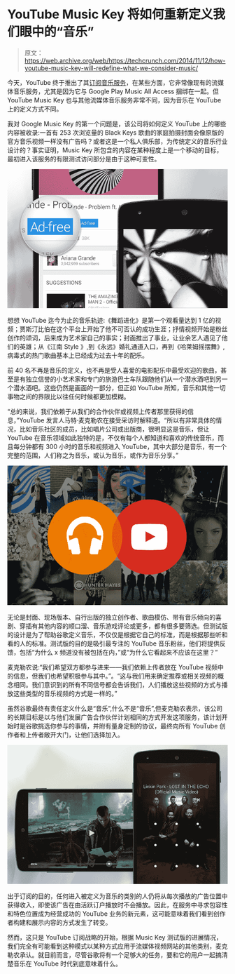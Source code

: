 # YouTube Music Key 将如何重新定义我们眼中的“音乐”

> 原文：<https://web.archive.org/web/https://techcrunch.com/2014/11/12/how-youtube-music-key-will-redefine-what-we-consider-music/>

今天，YouTube 终于推出了其[订阅音乐服务](https://web.archive.org/web/20221006071218/https://beta.techcrunch.com/2014/11/12/youtube-music-key-subscription-service/)，在某些方面，它非常像现有的流媒体音乐服务，尤其是因为它与 Google Play Music All Access 捆绑在一起。但 YouTube Music Key 也与其他流媒体音乐服务非常不同，因为音乐在 YouTube 上的定义方式不同。

我对 Google Music Key 的第一个问题是，该公司将如何定义 YouTube 上的哪些内容被收录:一首有 253 次浏览量的 Black Keys 歌曲的家庭拍摄封面会像原版的官方音乐视频一样没有广告吗？或者这是一个私人俱乐部，为传统定义的音乐行业设计的？事实证明，Music Key 所包含的内容在某种程度上是一个移动的目标，最初进入该服务的有限测试访问部分是由于这种可变性。

![YouTubeMusicKeybeta-adfree](img/3369615b08fdd09274771d31215587e7.png)

想想 YouTube 迄今为止的音乐轨迹:《舞蹈进化》是第一个观看量达到 1 亿的视频；贾斯汀比伯在这个平台上开始了他不可否认的成功生涯；抒情视频开始是粉丝创作的颂词，后来成为艺术家自己的事实；封面推出了事业，让业余艺人遇见了他们的英雄；从《江南 Style 》,到《永远》婚礼通道入口，再到《哈莱姆摇摆舞》,病毒式的热门歌曲基本上已经成为过去十年的配乐。

前 40 名不再是音乐的定义，也不再是受人喜爱的电影配乐中最受欢迎的歌曲，甚至是有独立信誉的小艺术家和专门的旅游巴士车队跟随他们从一个潜水酒吧到另一个潜水酒吧。这些仍然是画面的一部分，但正如 YouTube 所知，音乐和其他一切事物之间的界限比以往任何时候都更加模糊。

“总的来说，我们依赖于从我们的合作伙伴或视频上传者那里获得的信息，”YouTube 发言人马特·麦克勒农在接受采访时解释道。“所以有非常具体的情况，比如音乐社区的成员，比如唱片公司或出版商，很明显这是音乐，但让 YouTube 在音乐领域如此独特的是，不仅有每个人都知道和喜欢的传统音乐，而且每分钟都有 300 小时的音乐和视频进入 YouTube，其中大部分是音乐，有一个完整的范围，人们称之为音乐，或认为音乐，或作为音乐分享。”

![YouTubeMusicKeybeta-GooglePlayMusic](img/2f52ab9df9ad8f0d07756084aec1a762.png)

无论是封面、现场版本、自行出版的独立创作者、歌曲模仿、带有音乐倾向的喜剧、穿插有其他内容的顺口溜、音乐游戏评论或更多，都有很多要筛选。但测试版的设计是为了帮助谷歌定义音乐，不仅仅是根据它自己的标准，而是根据那些听和看的人的标准。测试版的目的是吸引最专注的 YouTube 音乐粉丝，他们将提供反馈，包括“为什么 x 频道没有被包括在内，”或“为什么它看起来不应该在这里？”

麦克勒农说:“我们希望双方都参与进来——我们依赖上传者放在 YouTube 视频中的信息，但我们也希望积极参与其中。”。“这与我们用来确定推荐或相关视频的概念相同。我们意识到的所有不同信号都会告诉我们，人们播放这些视频的方式与播放这些类型的音乐视频的方式是一样的。”

虽然谷歌最终有责任定义什么是“音乐”,什么不是“音乐”,但麦克勒农表示，该公司的长期目标是以与他们发展广告合作伙伴计划相同的方式开发这项服务，该计划开始时是谷歌挑选你参与的事情，并附有量身定制的协议，最终向所有 YouTube 创作者和上传者敞开大门，让他们选择加入。

![YouTubeMusicKeybeta-background](img/1291799c8077bee12d7de4091c8e939f.png)

出于订阅的目的，任何进入被定义为音乐的类别的人仍将从每次播放的广告位置中获得收入，即使该广告在由活跃订户播放时不会播放。因此，在服务中寻求包容性和特色位置成为经营成功的 YouTube 业务的新元素，这可能意味着我们看到创作者构建和展示内容的方式发生了转变。

然而，这只是 YouTube 订阅战略的开始，根据 Music Key 测试版的进展情况，我们完全有可能看到这种模式以某种方式应用于流媒体视频网站的其他类别，麦克勒农承认。就目前而言，尽管谷歌将有一个足够大的任务，要和它的用户一起搞清楚音乐在 YouTube 时代到底意味着什么。